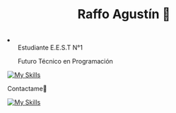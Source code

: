 <!--h1 without bottom border-->
<div id="user-content-toc">
  <ul align="center">
    <summary><h1 style="display: inline-block"> Raffo Agustín 👋</h1></summary>
  </ul>
</div>

<li>
  <ul>Estudiante E.E.S.T N°1</ul>
  <ul>Futuro Técnico en Programación</ul>
</li>

[![My Skills](https://skillicons.dev/icons?i=js,html,css)](https://skillicons.dev)


Contactame🤝

[![My Skills](https://skillicons.dev/icons?i=instagram,twitter,linkedin)](https://skillicons.dev)


